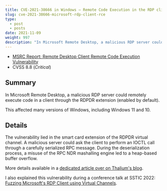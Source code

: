 ```yaml
---
title: CVE-2021-38666 in Windows — Remote Code Execution in the RDP client
slug: cve-2021-38666-microsoft-rdp-client-rce
type:
  - post
  - posts
date: 2021-11-09
weight: 997
description: "In Microsoft Remote Desktop, a malicious RDP server could remotely execute code in a client through the RDPDR extension (enabled by default)."
---
```


* [MSRC Report: Remote Desktop Client Remote Code Execution Vulnerability](https://msrc.microsoft.com/update-guide/en-US/vulnerability/CVE-2021-38666)
* CVSS 8.8 (*Critical*)

## Summary

In Microsoft Remote Desktop, a malicious RDP server could remotely execute code in a client through the RDPDR extension (enabled by default).

This affected many versions of Windows, including Windows 11 and 10.

## Details

The vulnerability lied in the smart card extension of the RDPDR virtual channel. A malicious server could ask the client to perform an IOCTL call through a carefully serialized RPC message. During the deserialization process, a misuse of the RPC NDR mashalling engine led to a heap-based buffer overflow.

More details available in a [dedicated article over on Thalium's blog](https://thalium.github.io/blog/posts/deserialization-bug-through-rdp-smart-card-extension/).

I also explained this vulnerability during a conference talk at SSTIC 2022: [Fuzzing Microsoft's RDP Client using Virtual Channels](https://www.sstic.org/2022/presentation/fuzzing_microsofts_rdp_client_using_virtual_channels/).
